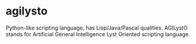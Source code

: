 # agilysto
Python-like scripting language, has Lisp/Java/Pascal qualities. AGILystO stands for Artificial General Intelligence Lyst Oriented scripting language.
